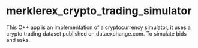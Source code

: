 # merklerex_crypto_trading_simulator
This C++ app is an implementation of a cryptocurrency simulator, it uses a crypto trading dataset published on dataexchange.com. To simulate bids and asks.  

